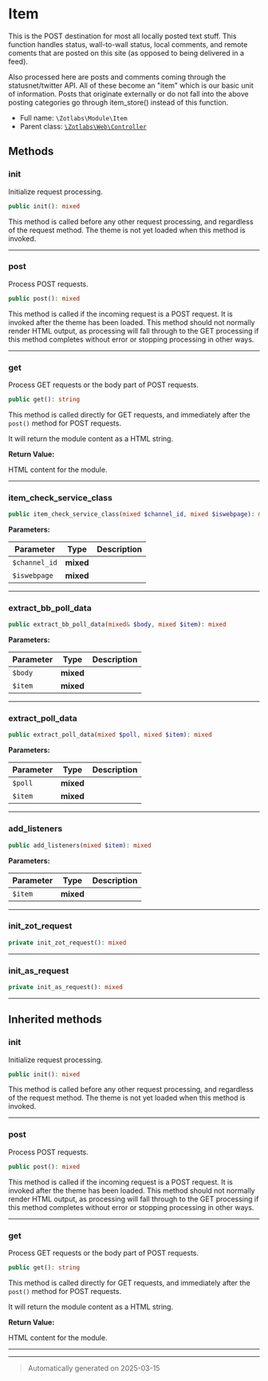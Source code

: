 
# Item

This is the POST destination for most all locally posted
text stuff. This function handles status, wall-to-wall status,
local comments, and remote coments that are posted on this site
(as opposed to being delivered in a feed).

Also processed here are posts and comments coming through the
statusnet/twitter API.
All of these become an "item" which is our basic unit of
information.
Posts that originate externally or do not fall into the above
posting categories go through item_store() instead of this function.

* Full name: `\Zotlabs\Module\Item`
* Parent class: [`\Zotlabs\Web\Controller`](../Web/Controller.md)




## Methods


### init

Initialize request processing.

```php
public init(): mixed
```

This method is called before any other request processing, and
regardless of the request method. The theme is not yet loaded when
this method is invoked.










***

### post

Process POST requests.

```php
public post(): mixed
```

This method is called if the incoming request is a POST request. It is
invoked after the theme has been loaded. This method should not normally
render HTML output, as processing will fall through to the GET processing
if this method completes without error or stopping processing in other
ways.










***

### get

Process GET requests or the body part of POST requests.

```php
public get(): string
```

This method is called directly for GET requests, and immediately after the
`post()` method for POST requests.

It will return the module content as a HTML string.







**Return Value:**

HTML content for the module.




***

### item_check_service_class



```php
public item_check_service_class(mixed $channel_id, mixed $iswebpage): mixed
```








**Parameters:**

| Parameter | Type | Description |
|-----------|------|-------------|
| `$channel_id` | **mixed** |  |
| `$iswebpage` | **mixed** |  |





***

### extract_bb_poll_data



```php
public extract_bb_poll_data(mixed& $body, mixed $item): mixed
```








**Parameters:**

| Parameter | Type | Description |
|-----------|------|-------------|
| `$body` | **mixed** |  |
| `$item` | **mixed** |  |





***

### extract_poll_data



```php
public extract_poll_data(mixed $poll, mixed $item): mixed
```








**Parameters:**

| Parameter | Type | Description |
|-----------|------|-------------|
| `$poll` | **mixed** |  |
| `$item` | **mixed** |  |





***

### add_listeners



```php
public add_listeners(mixed $item): mixed
```








**Parameters:**

| Parameter | Type | Description |
|-----------|------|-------------|
| `$item` | **mixed** |  |





***

### init_zot_request



```php
private init_zot_request(): mixed
```












***

### init_as_request



```php
private init_as_request(): mixed
```












***


## Inherited methods


### init

Initialize request processing.

```php
public init(): mixed
```

This method is called before any other request processing, and
regardless of the request method. The theme is not yet loaded when
this method is invoked.










***

### post

Process POST requests.

```php
public post(): mixed
```

This method is called if the incoming request is a POST request. It is
invoked after the theme has been loaded. This method should not normally
render HTML output, as processing will fall through to the GET processing
if this method completes without error or stopping processing in other
ways.










***

### get

Process GET requests or the body part of POST requests.

```php
public get(): string
```

This method is called directly for GET requests, and immediately after the
`post()` method for POST requests.

It will return the module content as a HTML string.







**Return Value:**

HTML content for the module.




***


***
> Automatically generated on 2025-03-15
